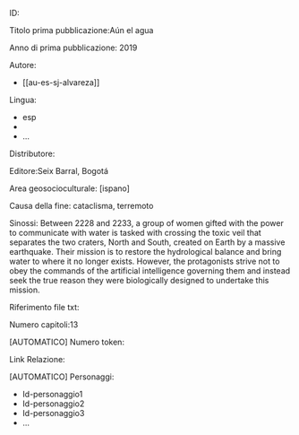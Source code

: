 ID:

Titolo prima pubblicazione:Aún el agua

Anno di prima pubblicazione: 2019

Autore:
  - [[au-es-sj-alvareza]]

Lingua:
  - esp
  -
  - ...

Distributore:

Editore:Seix Barral, Bogotá

Area geosocioculturale: [ispano]

Causa della fine: cataclisma, terremoto

Sinossi: Between 2228 and 2233, a group of women gifted with the power to communicate with water is tasked with crossing the toxic veil that separates the two craters, North and South, created on Earth by a massive earthquake. Their mission is to restore the hydrological balance and bring water to where it no longer exists. However, the protagonists strive not to obey the commands of the artificial intelligence governing them and instead seek the true reason they were biologically designed to undertake this mission.

Riferimento file txt:

Numero capitoli:13

[AUTOMATICO] Numero token:

Link Relazione:

[AUTOMATICO] Personaggi:
  - Id-personaggio1
  - Id-personaggio2
  - Id-personaggio3
  - ...
